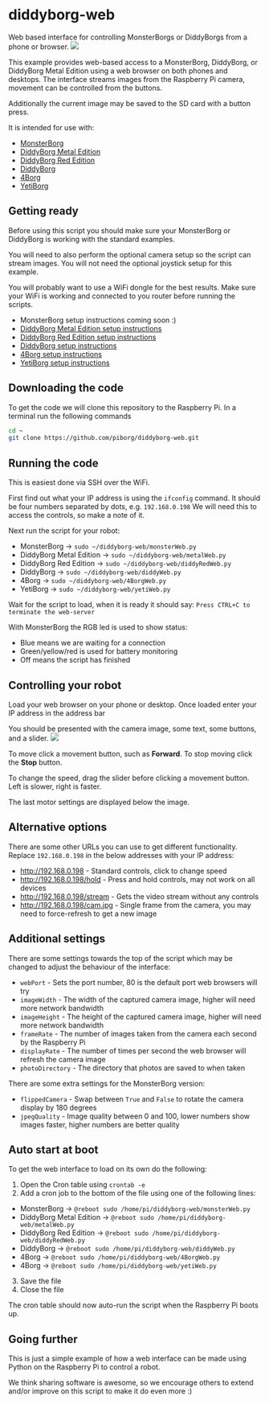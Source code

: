 # diddyborg-web
Web based interface for controlling MonsterBorgs or DiddyBorgs from a phone or browser.
![](screenshot.png?raw=true)

This example provides web-based access to a MonsterBorg, DiddyBorg, or DiddyBorg Metal Edition using a web browser on both phones and desktops.
The interface streams images from the Raspberry Pi camera, movement can be controlled from the buttons.

Additionally the current image may be saved to the SD card with a button press.

It is intended for use with:
* [MonsterBorg](https://www.kickstarter.com/projects/frobotics/monsterborg-the-raspberry-pi-monster-robot/?ref=webui)
* [DiddyBorg Metal Edition](https://www.piborg.org/diddyborg/metaledition)
* [DiddyBorg Red Edition](https://www.piborg.org/diddyborg/rededition)
* [DiddyBorg](https://www.piborg.org/diddyborg)
* [4Borg](https://www.piborg.org/4Borg)
* [YetiBorg](https://www.piborg.org/yetiborg)

## Getting ready
Before using this script you should make sure your MonsterBorg or DiddyBorg is working with the standard examples.

You will need to also perform the optional camera setup so the script can stream images.
You will not need the optional joystick setup for this example.

You will probably want to use a WiFi dongle for the best results.
Make sure your WiFi is working and connected to you router before running the scripts.

* MonsterBorg setup instructions coming soon :)
* [DiddyBorg Metal Edition setup instructions](https://www.piborg.org/diddyborg/metaledition/install)
* [DiddyBorg Red Edition setup instructions](https://www.piborg.org/diddyborg/rededition/install)
* [DiddyBorg setup instructions](https://www.piborg.org/diddyborg/install)
* [4Borg setup instructions](https://www.piborg.org/4Borg/install)
* [YetiBorg setup instructions](https://www.piborg.org/yetiborg/install)

## Downloading the code
To get the code we will clone this repository to the Raspberry Pi.
In a terminal run the following commands
```bash
cd ~
git clone https://github.com/piborg/diddyborg-web.git
```

## Running the code
This is easiest done via SSH over the WiFi.

First find out what your IP address is using the `ifconfig` command.
It should be four numbers separated by dots, e.g. `192.168.0.198`
We will need this to access the controls, so make a note of it.

Next run the script for your robot:
* MonsterBorg → `sudo ~/diddyborg-web/monsterWeb.py`
* DiddyBorg Metal Edition → `sudo ~/diddyborg-web/metalWeb.py`
* DiddyBorg Red Edition → `sudo ~/diddyborg-web/diddyRedWeb.py`
* DiddyBorg → `sudo ~/diddyborg-web/diddyWeb.py`
* 4Borg → `sudo ~/diddyborg-web/4BorgWeb.py`
* YetiBorg → `sudo ~/diddyborg-web/yetiWeb.py`

Wait for the script to load, when it is ready it should say:
`Press CTRL+C to terminate the web-server`

With MonsterBorg the RGB led is used to show status:
* Blue means we are waiting for a connection
* Green/yellow/red is used for battery monitoring
* Off means the script has finished

## Controlling your robot
Load your web browser on your phone or desktop.
Once loaded enter your IP address in the address bar

You should be presented with the camera image, some text, some buttons, and a slider.
![](screenshot.png?raw=true)

To move click a movement button, such as **Forward**.
To stop moving click the **Stop** button.

To change the speed, drag the slider before clicking a movement button.
Left is slower, right is faster.

The last motor settings are displayed below the image.

## Alternative options
There are some other URLs you can use to get different functionality.
Replace `192.168.0.198` in the below addresses with your IP address:
* http://192.168.0.198 - Standard controls, click to change speed
* http://192.168.0.198/hold - Press and hold controls, may not work on all devices
* http://192.168.0.198/stream - Gets the video stream without any controls
* http://192.168.0.198/cam.jpg - Single frame from the camera, you may need to force-refresh to get a new image

## Additional settings
There are some settings towards the top of the script which may be changed to adjust the behaviour of the interface:
* `webPort` - Sets the port number, 80 is the default port web browsers will try
* `imageWidth` - The width of the captured camera image, higher will need more network bandwidth
* `imageHeight` - The height of the captured camera image, higher will need more network bandwidth
* `frameRate` - The number of images taken from the camera each second by the Raspberry Pi
* `displayRate` - The number of times per second the web browser will refresh the camera image
* `photoDirectory` - The directory that photos are saved to when taken

There are some extra settings for the MonsterBorg version:
* `flippedCamera` - Swap between `True` and `False` to rotate the camera display by 180 degrees
* `jpegQuality` - Image quality between 0 and 100, lower numbers show images faster, higher numbers are better quality

## Auto start at boot
To get the web interface to load on its own do the following:

1. Open the Cron table using `crontab -e`
2. Add a cron job to the bottom of the file using one of the following lines:
  * MonsterBorg → `@reboot sudo /home/pi/diddyborg-web/monsterWeb.py`
  * DiddyBorg Metal Edition → `@reboot sudo /home/pi/diddyborg-web/metalWeb.py`
  * DiddyBorg Red Edition → `@reboot sudo /home/pi/diddyborg-web/diddyRedWeb.py`
  * DiddyBorg → `@reboot sudo /home/pi/diddyborg-web/diddyWeb.py`
  * 4Borg → `@reboot sudo /home/pi/diddyborg-web/4BorgWeb.py`
  * 4Borg → `@reboot sudo /home/pi/diddyborg-web/yetiWeb.py`
3. Save the file
4. Close the file

The cron table should now auto-run the script when the Raspberry Pi boots up.

## Going further
This is just a simple example of how a web interface can be made using Python on the Raspberry Pi to control a robot.

We think sharing software is awesome, so we encourage others to extend and/or improve on this script to make it do even more :)
